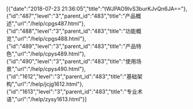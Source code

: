 [{"date":"2018-07-23 21:36:05","title":"tWJPAO9lvS3burKJvQn6JA=="},{"id":"487","level":"3","parent_id":"483","title":"产品概述","url":"/help/cpgs487.html"},{"id":"488","level":"3","parent_id":"483","title":"功能概览","url":"/help/cpgs488.html"},{"id":"489","level":"3","parent_id":"483","title":"产品特色","url":"/help/cpys489.html"},{"id":"490","level":"3","parent_id":"483","title":"使用场景","url":"/help/cpys490.html"},{"id":"1612","level":"3","parent_id":"483","title":"基础架构","url":"/help/jcjg1612.html"},{"id":"1613","level":"3","parent_id":"483","title":"专业术语","url":"/help/zysy1613.html"}]